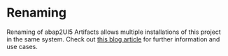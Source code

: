 # Renaming

Renaming of abap2UI5 Artifacts allows multiple installations of this project in the same system. Check out [this blog article](https://www.linkedin.com/pulse/renaming-abap-artifacts-power-abaplint-github-actions-development-kqede/) for further information and use cases.